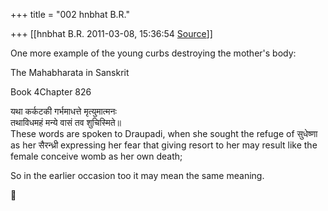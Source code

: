 +++
title = "002 hnbhat B.R."

+++
[[hnbhat B.R.	2011-03-08, 15:36:54 [Source](https://groups.google.com/g/samskrita/c/L5LRbgRnkYw)]]



One more example of the young curbs destroying the mother's body:  
  

The Mahabharata in Sanskrit  
  
Book 4Chapter 826

यथा कर्कटकी गर्भमाधत्ते मृत्युमात्मनः  
  तथाविधमहं मन्ये वासं तव शुचिस्मिते॥  
These words are spoken to Draupadi, when she sought the refuge of सुधेष्णा as her सैरन्ध्री expressing her fear that giving resort to her may result like the female conceive womb as her own death;

  

So in the earlier occasion too it may mean the same meaning.



